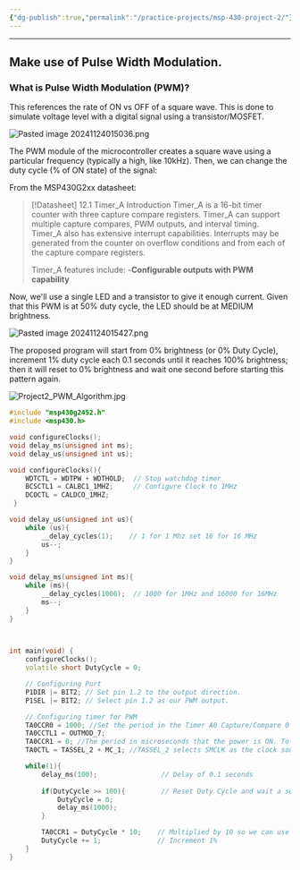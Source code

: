 ```yaml
---
{"dg-publish":true,"permalink":"/practice-projects/msp-430-project-2/"}
---
```


---
## Make use of Pulse Width Modulation.

### **What is Pulse Width Modulation (PWM)?**

This references the rate of ON vs OFF of a square wave. This is done to simulate voltage level with a digital signal using a transistor/MOSFET.

![Pasted image 20241124015036.png](/img/user/Practice%20projects/Reference%20images/Pasted%20image%2020241124015036.png)

The PWM module of the microcontroller creates a square wave using a particular frequency (typically a high, like 10kHz). Then, we can change the duty cycle (% of ON state) of the signal:

From the MSP430G2xx datasheet:

> [!Datasheet] 12.1 Timer_A Introduction
> Timer_A is a 16-bit timer counter with three capture compare registers. Timer_A can support multiple capture compares, PWM outputs, and interval timing. Timer_A also has extensive interrupt capabilities. Interrupts may be generated from the counter on overflow conditions and from each of the capture compare registers.
> 
> Timer_A features include:
>     -**Configurable outputs with PWM capability**

Now, we'll use a single LED and a transistor to give it enough current. Given that this PWM is at 50% duty cycle, the LED should be at MEDIUM brightness.

![Pasted image 20241124015427.png](/img/user/Practice%20projects/Reference%20images/Pasted%20image%2020241124015427.png)

The proposed program will start from 0% brightness (or 0% Duty Cycle), increment 1% duty cycle each 0.1 seconds until it reaches 100% brightness; then it will reset to 0% brightness and wait one second before starting this pattern again.

![Project2_PWM_Algorithm.jpg](/img/user/Practice%20projects/Reference%20images/Project2_PWM_Algorithm.jpg)

```c++
#include "msp430g2452.h"
#include <msp430.h>

void configureClocks();
void delay_ms(unsigned int ms);
void delay_us(unsigned int us);

void configureClocks(){
    WDTCTL = WDTPW + WDTHOLD;  // Stop watchdog timer
    BCSCTL1 = CALBC1_1MHZ;     // Configure Clock to 1MHz
    DCOCTL = CALDCO_1MHZ; 
 }

void delay_us(unsigned int us){
    while (us){
        __delay_cycles(1);    // 1 for 1 Mhz set 16 for 16 MHz
        us--;
    }
}

void delay_ms(unsigned int ms){
    while (ms){
        __delay_cycles(1000);  // 1000 for 1MHz and 16000 for 16MHz
        ms--;
    }
}

  

int main(void) {
    configureClocks();
    volatile short DutyCycle = 0;

    // Configuring Port
    P1DIR |= BIT2; // Set pin 1.2 to the output direction.
    P1SEL |= BIT2; // Select pin 1.2 as our PWM output.

    // Configuring timer for PWM
    TA0CCR0 = 1000; //Set the period in the Timer A0 Capture/Compare 0 register to 1000 us.
    TA0CCTL1 = OUTMOD_7;
    TA0CCR1 = 0; //The period in microseconds that the power is ON. To obtain the Duty Cycle, divide this value over 1000, i.e. 500/1000 = 50% Duty Cycle.
    TA0CTL = TASSEL_2 + MC_1; //TASSEL_2 selects SMCLK as the clock source, and MC_1 tells it to count up to the value in TA0CCR0.

    while(1){
        delay_ms(100);                // Delay of 0.1 seconds
        
        if(DutyCycle >= 100){         // Reset Duty Cycle and wait a second
            DutyCycle = 0;
            delay_ms(1000);
        }

        TA0CCR1 = DutyCycle * 10;    // Multiplied by 10 so we can use a unitary Duty Cycle
        DutyCycle += 1;              // Increment 1%
    }
}
```
